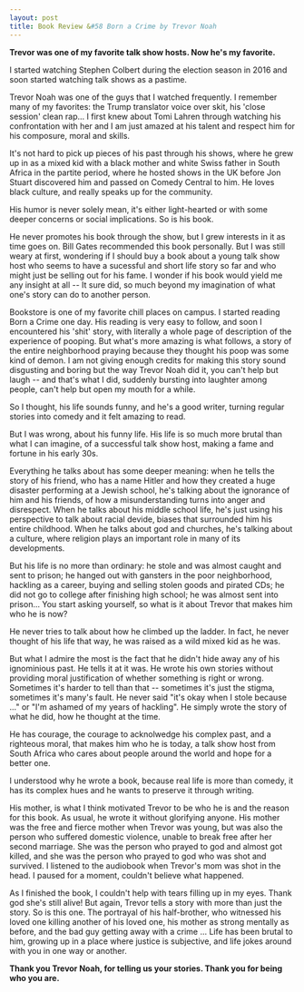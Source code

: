 ```yaml
---
layout: post
title: Book Review &#58 Born a Crime by Trevor Noah
---
```


**Trevor was one of my favorite talk show hosts. Now he's my favorite.**

I started watching Stephen Colbert during the election season in 2016 and soon started watching talk shows as a pastime. 

Trevor Noah was one of the guys that I watched frequently. I remember many of my favorites: the Trump translator voice over skit, his 'close session' clean rap... I first knew about Tomi Lahren through watching his confrontation with her and I am just amazed at his talent and respect him for his composure, moral and skills. 

It's not hard to pick up pieces of his past through his shows, where he grew up in as a mixed kid with a black mother and white Swiss father in South Africa in the partite period, where he hosted shows in the UK before Jon Stuart discovered him and passed on Comedy Central to him. He loves black culture, and really speaks up for the community.

His humor is never solely mean, it's either light-hearted or with some deeper concerns or social implications. So is his book. 

He never promotes his book through the show, but I grew interests in it as time goes on. Bill Gates recommended this book personally. But I was still weary at first, wondering if I should buy a book about a young talk show host who seems to have a sucessful and short life story so far and who might just be selling out for his fame. I wonder if his book would yield me any insight at all -- It sure did, so much beyond my imagination of what one's story can do to another person.

Bookstore is one of my favorite chill places on campus. I started reading Born a Crime one day. His reading is very easy to follow, and soon I encountered his 'shit' story, with literally a whole page of description of the experience of pooping. But what's more amazing is what follows, a story of the entire neighborhood praying because they thought his poop was some kind of demon. I am not giving enough credits for making this story sound disgusting and boring but the way Trevor Noah did it, you can't help but laugh -- and that's what I did, suddenly bursting into laughter among people, can't help but open my mouth for a while. 

So I thought, his life sounds funny, and he's a good writer, turning regular stories into comedy and it felt amazing to read.

But I was wrong, about his funny life. His life is so much more brutal than what I can imagine, of a successful talk show host, making a fame and fortune in his early 30s. 

Everything he talks about has some deeper meaning: when he tells the story of his friend, who has a name Hitler and how they created a huge disaster performing at a Jewish school, he's talking about the ignorance of him and his friends, of how a misunderstanding turns into anger and disrespect. When he talks about his middle school life, he's just using his perspective to talk about racial devide, biases that surrounded him his entire childhood. When he talks about god and churches, he's talking about a culture, where religion plays an important role in many of its developments. 

But his life is no more than ordinary: he stole and was almost caught and sent to prison; he hanged out with gansters in the poor neighborhood, hackling as a career, buying and selling stolen goods and pirated CDs; he did not go to college after finishing high school; he was almost sent into prison... You start asking yourself, so what is it about Trevor that makes him who he is now? 

He never tries to talk about how he climbed up the ladder. In fact, he never thought of his life that way, he was raised as a wild mixed kid as he was. 

But what I admire the most is the fact that he didn't hide away any of his ignominious past. He tells it at it was. He wrote his own stories without providing moral justification of whether something is right or wrong. Sometimes it's harder to tell than that -- sometimes it's just the stigma, sometimes it's many's fault. He never said "it's okay when I stole because ..." or "I'm ashamed of my years of hackling". He simply wrote the story of what he did, how he thought at the time. 

He has courage, the courage to acknolwedge his complex past, and a righteous moral, that makes him who he is today, a talk show host from South Africa who cares about people around the world and hope for a better one.

I understood why he wrote a book, because real life is more than comedy, it has its complex hues and he wants to preserve it through writing. 

His mother, is what I think motivated Trevor to be who he is and the reason for this book. As usual, he wrote it without glorifying anyone. His mother was the free and fierce mother when Trevor was young, but was also the person who suffered domestic violence, unable to break free after her second marriage. She was the person who prayed to god and almost got killed, and she was the person who prayed to god who was shot and survived. I listened to the audiobook when Trevor's mom was shot in the head. I paused for a moment, couldn't believe what happened. 

As I finished the book, I couldn't help with tears filling up in my eyes. Thank god she's still alive! But again, Trevor tells a story with more than just the story. So is this one. The portrayal of his half-brother, who witnessed his loved one killing another of his loved one, his mother as strong mentally as before, and the bad guy getting away with a crime ... Life has been brutal to him, growing up in a place where justice is subjective, and life jokes around with you in one way or another. 

**Thank you Trevor Noah, for telling us your stories. Thank you for being who you are.**